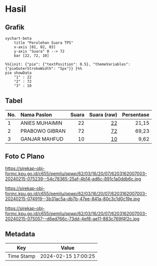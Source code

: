 # Hasil

## Grafik

```mermaid
xychart-beta
    title "Perolehan Suara TPS"
    x-axis [01, 02, 03]
    y-axis "Suara" 0 --> 72
    bar [22, 72, 10]
```

```mermaid
%%{init: {"pie": {"textPosition": 0.5}, "themeVariables": {"pieOuterStrokeWidth": "5px"}} }%%
pie showData
    "1" : 22
    "2" : 72
    "3" : 10
```

## Tabel

| No. | Nama Paslon    | Suara | Suara (raw) | Persentase |
|:--- |:-------------- | -----:| -----------:| ----------:|
| 1   | ANIES MUHAIMIN | 22    | [22][p-1]   | 21,15      |
| 2   | PRABOWO GIBRAN | 72    | [72][p-2]   | 69,23      |
| 3   | GANJAR MAHFUD  | 10    | [10][p-3]   | 9,62       |


[p-1]: https://github.com/gigit-pemilu/pemilu-2024-62-kalimantan-tengah/blob/main/pilpres/hitung-suara/sub/62-kalimantan-tengah/sub/03-kapuas/sub/16-dadahup/sub/2007-petak-batuah/sub/003-tps/sub/paslon-1.txt
[p-2]: https://github.com/gigit-pemilu/pemilu-2024-62-kalimantan-tengah/blob/main/pilpres/hitung-suara/sub/62-kalimantan-tengah/sub/03-kapuas/sub/16-dadahup/sub/2007-petak-batuah/sub/003-tps/sub/paslon-2.txt
[p-3]: https://github.com/gigit-pemilu/pemilu-2024-62-kalimantan-tengah/blob/main/pilpres/hitung-suara/sub/62-kalimantan-tengah/sub/03-kapuas/sub/16-dadahup/sub/2007-petak-batuah/sub/003-tps/sub/paslon-3.txt

## Foto C Plano

https://sirekap-obj-formc.kpu.go.id/c655/pemilu/ppwp/62/03/16/20/07/6203162007003-20240215-075239--54c78365-25af-4b14-ad6c-891c1a0ddb6c.jpg

https://sirekap-obj-formc.kpu.go.id/c655/pemilu/ppwp/62/03/16/20/07/6203162007003-20240215-074919--3b31ac5a-db7b-47ee-841a-80c3c1d0c19e.jpg

https://sirekap-obj-formc.kpu.go.id/c655/pemilu/ppwp/62/03/16/20/07/6203162007003-20240215-075057--d6ed766c-73dd-4ef8-ae11-883c769f4f2c.jpg


## Metadata

| Key        | Value               |
| ---------- | ------------------- |
| Time Stamp | 2024-02-15 17:00:25 |



